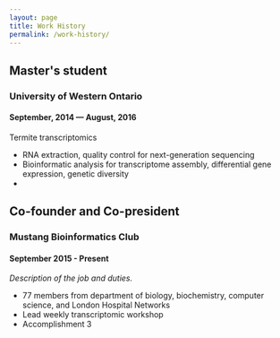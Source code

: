 ```yaml
---
layout: page
title: Work History
permalink: /work-history/
---
```


## Master's student

### University of Western Ontario

#### September, 2014 — August, 2016

Termite transcriptomics

* RNA extraction, quality control for next-generation sequencing
* Bioinformatic analysis for transcriptome assembly, differential gene expression, genetic diversity
* 


## Co-founder and Co-president

### Mustang Bioinformatics Club

#### September 2015 - Present

_Description of the job and duties._

* 77 members from department of biology, biochemistry, computer science, and London Hospital Networks
* Lead weekly transcriptomic workshop 
* Accomplishment 3
